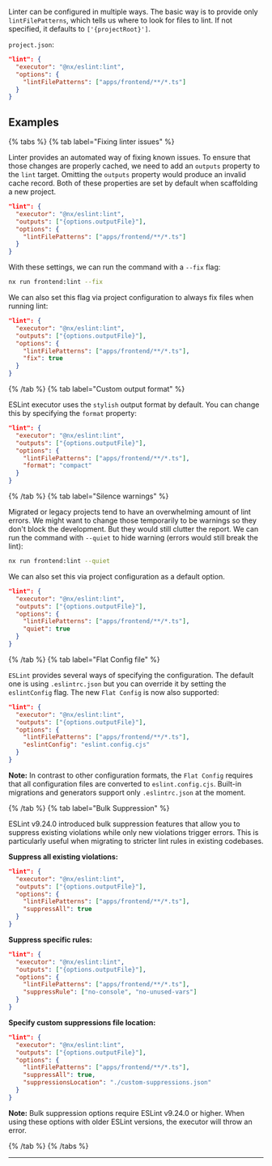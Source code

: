 Linter can be configured in multiple ways. The basic way is to provide only `lintFilePatterns`, which tells us where to look for files to lint. If not specified, it defaults to `['{projectRoot}']`.

`project.json`:

```json
"lint": {
  "executor": "@nx/eslint:lint",
  "options": {
    "lintFilePatterns": ["apps/frontend/**/*.ts"]
  }
}
```

## Examples

{% tabs %}
{% tab label="Fixing linter issues" %}

Linter provides an automated way of fixing known issues. To ensure that those changes are properly cached, we need to add an `outputs` property to the `lint` target. Omitting the `outputs` property would produce an invalid cache record. Both of these properties are set by default when scaffolding a new project.

```json
"lint": {
  "executor": "@nx/eslint:lint",
  "outputs": ["{options.outputFile}"],
  "options": {
    "lintFilePatterns": ["apps/frontend/**/*.ts"]
  }
}
```

With these settings, we can run the command with a `--fix` flag:

```bash
nx run frontend:lint --fix
```

We can also set this flag via project configuration to always fix files when running lint:

```json
"lint": {
  "executor": "@nx/eslint:lint",
  "outputs": ["{options.outputFile}"],
  "options": {
    "lintFilePatterns": ["apps/frontend/**/*.ts"],
    "fix": true
  }
}
```

{% /tab %}
{% tab label="Custom output format" %}

ESLint executor uses the `stylish` output format by default. You can change this by specifying the `format` property:

```json
"lint": {
  "executor": "@nx/eslint:lint",
  "outputs": ["{options.outputFile}"],
  "options": {
    "lintFilePatterns": ["apps/frontend/**/*.ts"],
    "format": "compact"
  }
}
```

{% /tab %}
{% tab label="Silence warnings" %}

Migrated or legacy projects tend to have an overwhelming amount of lint errors. We might want to change those temporarily to be warnings so they don't block the development. But they would still clutter the report. We can run the command with `--quiet` to hide warning (errors would still break the lint):

```bash
nx run frontend:lint --quiet
```

We can also set this via project configuration as a default option.

```json
"lint": {
  "executor": "@nx/eslint:lint",
  "outputs": ["{options.outputFile}"],
  "options": {
    "lintFilePatterns": ["apps/frontend/**/*.ts"],
    "quiet": true
  }
}
```

{% /tab %}
{% tab label="Flat Config file" %}

`ESLint` provides several ways of specifying the configuration. The default one is using `.eslintrc.json` but you can override it by setting the `eslintConfig` flag. The new `Flat Config` is now also supported:

```json
"lint": {
  "executor": "@nx/eslint:lint",
  "outputs": ["{options.outputFile}"],
  "options": {
    "lintFilePatterns": ["apps/frontend/**/*.ts"],
    "eslintConfig": "eslint.config.cjs"
  }
}
```

**Note:** In contrast to other configuration formats, the `Flat Config` requires that all configuration files are converted to `eslint.config.cjs`. Built-in migrations and generators support only `.eslintrc.json` at the moment.

{% /tab %}
{% tab label="Bulk Suppression" %}

ESLint v9.24.0 introduced bulk suppression features that allow you to suppress existing violations while only new violations trigger errors. This is particularly useful when migrating to stricter lint rules in existing codebases.

**Suppress all existing violations:**

```json
"lint": {
  "executor": "@nx/eslint:lint",
  "outputs": ["{options.outputFile}"],
  "options": {
    "lintFilePatterns": ["apps/frontend/**/*.ts"],
    "suppressAll": true
  }
}
```

**Suppress specific rules:**

```json
"lint": {
  "executor": "@nx/eslint:lint",
  "outputs": ["{options.outputFile}"],
  "options": {
    "lintFilePatterns": ["apps/frontend/**/*.ts"],
    "suppressRule": ["no-console", "no-unused-vars"]
  }
}
```

**Specify custom suppressions file location:**

```json
"lint": {
  "executor": "@nx/eslint:lint",
  "outputs": ["{options.outputFile}"],
  "options": {
    "lintFilePatterns": ["apps/frontend/**/*.ts"],
    "suppressAll": true,
    "suppressionsLocation": "./custom-suppressions.json"
  }
}
```

**Note:** Bulk suppression options require ESLint v9.24.0 or higher. When using these options with older ESLint versions, the executor will throw an error.

{% /tab %}
{% /tabs %}

---
